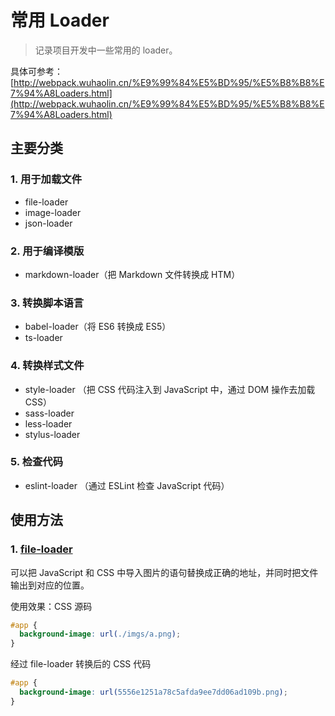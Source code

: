 <!--
 * @Author: your name
 * @Date: 2021-04-19 10:44:38
 * @LastEditTime: 2021-04-19 11:40:53
 * @LastEditors: Please set LastEditors
 * @Description: In User Settings Edit
 * @FilePath: \docsify-based-wiki\docs\webpack\loader.md
-->

# 常用 Loader

> 记录项目开发中一些常用的 loader。

具体可参考：[http://webpack.wuhaolin.cn/%E9%99%84%E5%BD%95/%E5%B8%B8%E7%94%A8Loaders.html](http://webpack.wuhaolin.cn/%E9%99%84%E5%BD%95/%E5%B8%B8%E7%94%A8Loaders.html)

## 主要分类

### 1. 用于加载文件

- file-loader
- image-loader
- json-loader

### 2. 用于编译模版

- markdown-loader（把 Markdown 文件转换成 HTM）

### 3. 转换脚本语言

- babel-loader（将 ES6 转换成 ES5）
- ts-loader

### 4. 转换样式文件

- style-loader （把 CSS 代码注入到 JavaScript 中，通过 DOM 操作去加载 CSS）
- sass-loader
- less-loader
- stylus-loader

### 5. 检查代码

- eslint-loader （通过 ESLint 检查 JavaScript 代码）

## 使用方法

### 1. [**file-loader**](https://www.npmjs.com/package/file-loader)

可以把 JavaScript 和 CSS 中导入图片的语句替换成正确的地址，并同时把文件输出到对应的位置。

使用效果：CSS 源码

```css
#app {
  background-image: url(./imgs/a.png);
}
```

经过 file-loader 转换后的 CSS 代码

```css
#app {
  background-image: url(5556e1251a78c5afda9ee7dd06ad109b.png);
}
```
